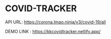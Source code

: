 # COVID-TRACKER

API URL: https://corona.lmao.ninja/v3/covid-19/all

DEMO LINK : https://kkcovidtracker.netlify.app/
